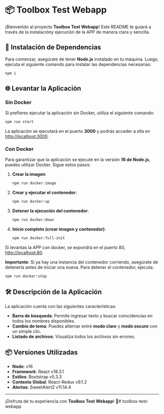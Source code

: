 # 📦 Toolbox Test Webapp

¡Bienvenido al proyecto **Toolbox Test Webapp**! Este README te guiará a través de la instalacióny ejecución de la APP de manera clara y sencilla.

## 🚀 Instalación de Dependencias

Para comenzar, asegúrate de tener **Node.js** instalado en tu máquina. Luego, ejecuta el siguiente comando para instalar las dependencias necesarias:

```bash
npm i
```

## 🌐 Levantar la Aplicación

### Sin Docker

Si prefieres ejecutar la aplicación sin Docker, utiliza el siguiente comando:

```bash
npm run start
```

La aplicación se ejecutará en el puerto **3000** y podrás acceder a ella en [http://localhost:3000](http://localhost:3000).

### Con Docker

Para garantizar que la aplicación se ejecute en la versión **16 de Node.js**, puedes utilizar Docker. Sigue estos pasos:

1. **Crear la imagen**:
   ```bash
   npm run docker:image
   ```

2. **Crear y ejecutar el contenedor**:
   ```bash
   npm run docker:up
   ```

3. **Detener la ejecución del contenedor**:
   ```bash
   npm run docker:down
   ```

4. **Inicio completo (crear imagen y contenedor)**:
   ```bash
   npm run docker:full-init
   ```

Si levantas la APP con docker, se expondrá en el puerto 80, [http://localhost:80](http://localhost:3000).

**Importante**: Si ya hay una instancia del contenedor corriendo, asegúrate de detenerla antes de iniciar una nueva. Para detener el contenedor, ejecuta:

```bash
npm run docker:stop
```

## 🛠️ Descripción de la Aplicación

La aplicación cuenta con las siguientes características:

- **Barra de búsqueda**: Permite ingresar texto y buscar coincidencias en todos los nombres disponibles.
- **Cambio de tema**: Puedes alternar entre **modo claro** y **modo oscuro** con un simple clic.
- **Listado de archivos**: Visualiza todos los archivos sin errores.

## 📦 Versiones Utilizadas

- **Node**: v16
- **Framework**: React v18.3.1
- **Estilos**: Bootstrap v5.3.3
- **Contexto Global**: React-Redux v9.1.2
- **Alertas**: SweetAlert2 v11.14.4


---

¡Disfruta de tu experiencia con **Toolbox Test Webapp**! 🎉# toolbox-test-webapp
